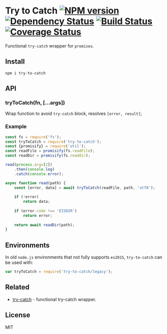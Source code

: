# Try to Catch [![NPM version][NPMIMGURL]][NPMURL] [![Dependency Status][DependencyStatusIMGURL]][DependencyStatusURL] [![Build Status][BuildStatusIMGURL]][BuildStatusURL] [![Coverage Status][CoverageIMGURL]][CoverageURL]

[NPMIMGURL]:                https://img.shields.io/npm/v/try-to-catch.svg?style=flat
[BuildStatusIMGURL]:        https://img.shields.io/travis/coderaiser/try-to-catch/master.svg?style=flat
[DependencyStatusIMGURL]:   https://img.shields.io/david/coderaiser/try-to-catch.svg?style=flat
[NPMURL]:                   https://npmjs.org/package/try-to-catch "npm"
[BuildStatusURL]:           https://travis-ci.org/coderaiser/try-to-catch  "Build Status"
[DependencyStatusURL]:      https://david-dm.org/coderaiser/try-to-catch "Dependency Status"

[CoverageURL]:              https://coveralls.io/github/coderaiser/try-to-catch?branch=master
[CoverageIMGURL]:           https://coveralls.io/repos/coderaiser/try-to-catch/badge.svg?branch=master&service=github

Functional `try-catch` wrapper for `promises`.

## Install

```
npm i try-to-catch
```

## API

### tryToCatch(fn, [...args])

Wrap function to avoid `try-catch` block, resolves `[error, result]`;

### Example

```js
const fs = require('fs');
const tryToCatch = require('try-to-catch');
const {promisify} = require('util');
const readFile = promisify(fs.readFile);
const readDir = promisify(fs.readdir);

read(process.argv[2])
    .then(console.log)
    .catch(console.error);

async function read(path) {
    const [error, data] = await tryToCatch(readFile, path, 'utf8');
    
    if (!error)
        return data;
    
    if (error.code !== 'EISDIR')
        return error;
    
    return await readDir(path);
}
```

## Environments

In old `node.js` environments that not fully supports `es2015`, `try-to-catch` can be used with:

```js
var tryToCatch = require('try-to-catch/legacy');
```

## Related

- [try-catch](https://github.com/coderaiser/try-catch "TryCatch") - functional try-catch wrapper.

## License

MIT

